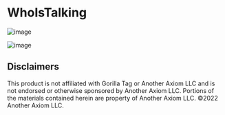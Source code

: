 # WhoIsTalking


![image](https://github.com/The-Graze/WhoIsTalking/assets/82724623/175e80e7-43ef-4921-a8c6-0edb65d885f7)

![image](https://github.com/The-Graze/WhoIsTalking/assets/82724623/1a2f7be5-b8d8-4681-a07b-05b1ba80b66b)

## Disclaimers
This product is not affiliated with Gorilla Tag or Another Axiom LLC and is not endorsed or otherwise sponsored by Another Axiom LLC. Portions of the materials contained herein are property of Another Axiom LLC. ©2022 Another Axiom LLC.
